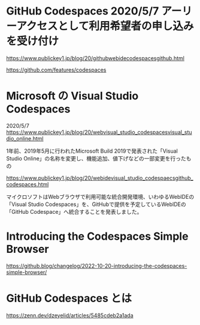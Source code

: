 # GitHub Codespaces 2020/5/7 アーリーアクセスとして利用希望者の申し込みを受け付け

https://www.publickey1.jp/blog/20/githubwebidecodespacesgithub.html

https://github.com/features/codespaces


# Microsoft の Visual Studio Codespaces

2020/5/7 
https://www.publickey1.jp/blog/20/webvisual_studio_codespacesvisual_studio_online.html

1年前、2019年5月に行われたMicrosoft Build 2019で発表された「Visual Studio Online」の名称を変更し、機能追加、値下げなどの一部変更を行ったもの

https://www.publickey1.jp/blog/20/webidevisual_studio_codespaecsgithub_codespaces.html

マイクロソフトはWebブラウザで利用可能な統合開発環境、いわゆるWebIDEの「Visual Studio Codespaces」を、GitHubで提供を予定しているWebIDEの「GitHub Codespace」へ統合することを発表しました。

# Introducing the Codespaces Simple Browser

https://github.blog/changelog/2022-10-20-introducing-the-codespaces-simple-browser/


# GitHub Codespaces とは

https://zenn.dev/dzeyelid/articles/5485cdeb2a1ada
